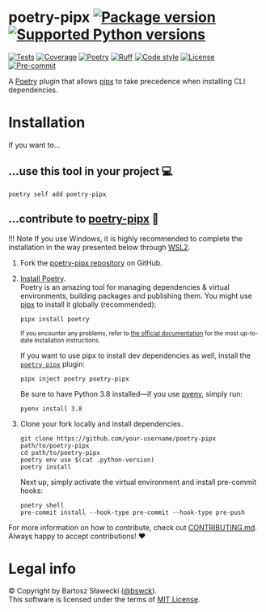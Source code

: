 
# poetry-pipx [![Package version](https://img.shields.io/pypi/v/poetry-pipx?label=PyPI)](https://pypi.org/project/poetry-pipx/) [![Supported Python versions](https://img.shields.io/pypi/pyversions/poetry-pipx.svg?logo=python&label=Python)](https://pypi.org/project/poetry-pipx/)
[![Tests](https://github.com/bswck/poetry-pipx/actions/workflows/test.yml/badge.svg)](https://github.com/bswck/poetry-pipx/actions/workflows/test.yml)
[![Coverage](https://coverage-badge.samuelcolvin.workers.dev/bswck/poetry-pipx.svg)](https://coverage-badge.samuelcolvin.workers.dev/redirect/bswck/poetry-pipx)
[![Poetry](https://img.shields.io/endpoint?url=https://python-poetry.org/badge/v0.json)](https://python-poetry.org/)
[![Ruff](https://img.shields.io/endpoint?url=https://raw.githubusercontent.com/astral-sh/ruff/main/assets/badge/v2.json)](https://github.com/astral-sh/ruff)
[![Code style](https://img.shields.io/badge/code%20style-black-000000.svg?label=Code%20style)](https://github.com/psf/black)
[![License](https://img.shields.io/github/license/bswck/poetry-pipx.svg?label=License)](https://github.com/bswck/poetry-pipx/blob/HEAD/LICENSE)
[![Pre-commit](https://img.shields.io/badge/pre--commit-enabled-brightgreen?logo=pre-commit&logoColor=white)](https://github.com/pre-commit/pre-commit)

A [Poetry](https://python-poetry.org/) plugin that allows [pipx](https://github.com/pypa/pipx#readme) to take precedence when installing CLI dependencies.

# Installation
If you want to…



## …use this tool in your project 💻
```shell
poetry self add poetry-pipx
```

## …contribute to [poetry-pipx](https://github.com/bswck/poetry-pipx) 🚀


!!! Note
    If you use Windows, it is highly recommended to complete the installation in the way presented below through [WSL2](https://learn.microsoft.com/en-us/windows/wsl/install).



1.  Fork the [poetry-pipx repository](https://github.com/bswck/poetry-pipx) on GitHub.

1.  [Install Poetry](https://python-poetry.org/docs/#installation).<br/>
    Poetry is an amazing tool for managing dependencies & virtual environments, building packages and publishing them.
    You might use [pipx](https://github.com/pypa/pipx#readme) to install it globally (recommended):

    ```shell
    pipx install poetry
    ```

    <sub>If you encounter any problems, refer to [the official documentation](https://python-poetry.org/docs/#installation) for the most up-to-date installation instructions.</sub>

    If you want to use pipx to install dev dependencies as well, install the [`poetry pipx`](https://github.com/bswck/poetry-pipx#readme) plugin:
    ```shell
    pipx inject poetry poetry-pipx
    ```

    Be sure to have Python 3.8 installed—if you use [pyenv](https://github.com/pyenv/pyenv#readme), simply run:

    ```shell
    pyenv install 3.8
    ```

1.  Clone your fork locally and install dependencies.

    ```shell
    git clone https://github.com/your-username/poetry-pipx path/to/poetry-pipx
    cd path/to/poetry-pipx
    poetry env use $(cat .python-version)
    poetry install
    ```

    Next up, simply activate the virtual environment and install pre-commit hooks:

    ```shell
    poetry shell
    pre-commit install --hook-type pre-commit --hook-type pre-push
    ```

For more information on how to contribute, check out [CONTRIBUTING.md](https://github.com/bswck/poetry-pipx/blob/HEAD/CONTRIBUTING.md).<br/>
Always happy to accept contributions! ❤️


# Legal info
© Copyright by Bartosz Sławecki ([@bswck](https://github.com/bswck)).
<br />This software is licensed under the terms of [MIT License](https://github.com/bswck/poetry-pipx/blob/HEAD/LICENSE).
